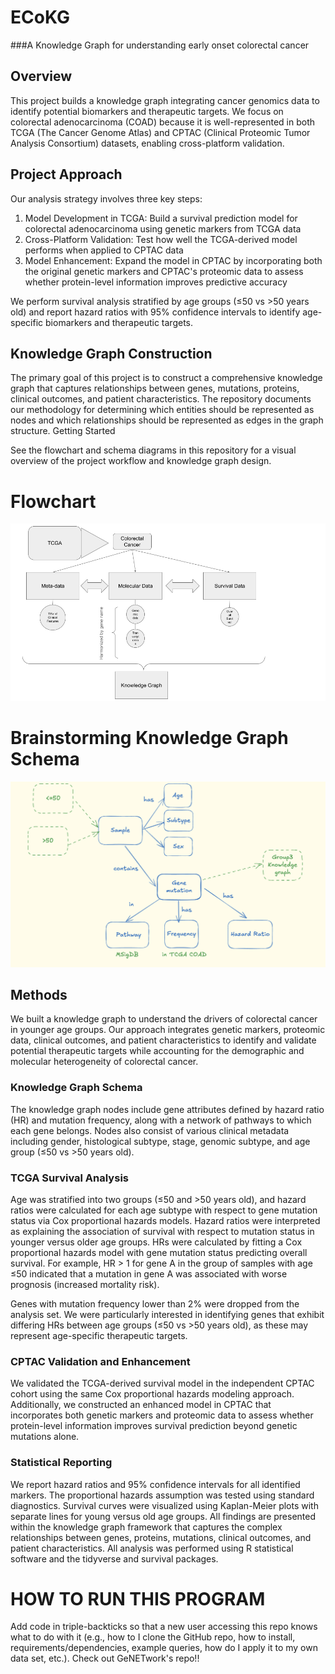 # ECoKG
###A Knowledge Graph for understanding early onset colorectal cancer

## Overview
This project builds a knowledge graph integrating cancer genomics data to identify potential biomarkers and therapeutic targets. We focus on colorectal adenocarcinoma (COAD) because it is well-represented in both TCGA (The Cancer Genome Atlas) and CPTAC (Clinical Proteomic Tumor Analysis Consortium) datasets, enabling cross-platform validation.

## Project Approach
Our analysis strategy involves three key steps:

1. Model Development in TCGA: Build a survival prediction model for colorectal adenocarcinoma using genetic markers from TCGA data
2. Cross-Platform Validation: Test how well the TCGA-derived model performs when applied to CPTAC data
3. Model Enhancement: Expand the model in CPTAC by incorporating both the original genetic markers and CPTAC's proteomic data to assess whether protein-level information improves predictive accuracy

We perform survival analysis stratified by age groups (≤50 vs >50 years old) and report hazard ratios with 95% confidence intervals to identify age-specific biomarkers and therapeutic targets.

## Knowledge Graph Construction
The primary goal of this project is to construct a comprehensive knowledge graph that captures relationships between genes, mutations, proteins, clinical outcomes, and patient characteristics. The repository documents our methodology for determining which entities should be represented as nodes and which relationships should be represented as edges in the graph structure.
Getting Started

See the flowchart and schema diagrams in this repository for a visual overview of the project workflow and knowledge graph design.

# Flowchart

![Overview diagram](initial_flow_chart.png)

# Brainstorming Knowledge Graph Schema

![Overview diagram](draft_knowledge_graph_schema.png)

## Methods
We built a knowledge graph to understand the drivers of colorectal cancer in younger age groups. Our approach integrates genetic markers, proteomic data, clinical outcomes, and patient characteristics to identify and validate potential therapeutic targets while accounting for the demographic and molecular heterogeneity of colorectal cancer.

### Knowledge Graph Schema
The knowledge graph nodes include gene attributes defined by hazard ratio (HR) and mutation frequency, along with a network of pathways to which each gene belongs. Nodes also consist of various clinical metadata including gender, histological subtype, stage, genomic subtype, and age group (≤50 vs >50 years old).

### TCGA Survival Analysis
Age was stratified into two groups (≤50 and >50 years old), and hazard ratios were calculated for each age subtype with respect to gene mutation status via Cox proportional hazards models. Hazard ratios were interpreted as explaining the association of survival with respect to mutation status in younger versus older age groups. HRs were calculated by fitting a Cox proportional hazards model with gene mutation status predicting overall survival. For example, HR > 1 for gene A in the group of samples with age ≤50 indicated that a mutation in gene A was associated with worse prognosis (increased mortality risk).

Genes with mutation frequency lower than 2% were dropped from the analysis set. We were particularly interested in identifying genes that exhibit differing HRs between age groups (≤50 vs >50 years old), as these may represent age-specific therapeutic targets.

### CPTAC Validation and Enhancement
We validated the TCGA-derived survival model in the independent CPTAC cohort using the same Cox proportional hazards modeling approach. Additionally, we constructed an enhanced model in CPTAC that incorporates both genetic markers and proteomic data to assess whether protein-level information improves survival prediction beyond genetic mutations alone.

### Statistical Reporting
We report hazard ratios and 95% confidence intervals for all identified markers. The proportional hazards assumption was tested using standard diagnostics. Survival curves were visualized using Kaplan-Meier plots with separate lines for young versus old age groups. All findings are presented within the knowledge graph framework that captures the complex relationships between genes, proteins, mutations, clinical outcomes, and patient characteristics. All analysis was performed using R statistical software and the tidyverse and survival packages.

# HOW TO RUN THIS PROGRAM

Add code in triple-backticks so that a new user accessing this repo knows what to do with it (e.g., how to I clone the GitHub repo, how to install, requirements/dependencies, example queries, how do I apply it to my own data set, etc.). Check out GeNETwork's repo!!
